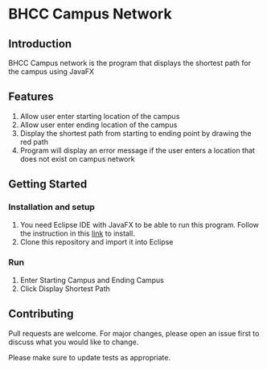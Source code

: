# BHCC Campus Network

## Introduction

BHCC Campus network is the program that displays the shortest path for the campus using JavaFX

## Features

  1. Allow user enter starting location of the campus
  2. Allow user enter ending location of the campus
  3. Display the shortest path from starting to ending point by drawing the red path
  4. Program will display an error message if the user enters a location that does not exist on campus network

## Getting Started

### Installation and setup

  1. You need Eclipse IDE with JavaFX to be able to run this program.
     Follow the instruction in this [link](https://mynotes.cysun.org/notes/view/3) to install.
  2. Clone this repository and import it into Eclipse

### Run

  1. Enter Starting Campus and Ending Campus 
  2. Click Display Shortest Path

## Contributing
Pull requests are welcome. For major changes, please open an issue first to discuss what you would like to change.

Please make sure to update tests as appropriate.

